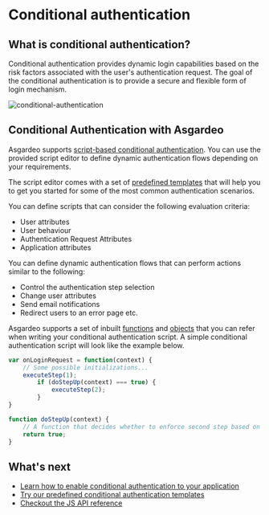 # Conditional authentication

## What is conditional authentication?

Conditional authentication provides dynamic login capabilities based on the risk factors associated with the user's authentication request. The goal of the conditional authentication is to provide a secure and flexible form of login mechanism.

<img :src="$withBase('/assets/img/guides/conditional-auth/conditional-auth-intro.png')" alt="conditional-authentication">

## Conditional Authentication with Asgardeo

Asgardeo supports [script-based conditional authentication](./configure-conditional-auth). You can use the provided script editor to define dynamic authentication flows depending on your requirements. 

The script editor comes with a set of [predefined templates](./conditional-auth-templates) that will help you to get you started for some of the most common authentication scenarios.

You can define scripts that can consider the following evaluation criteria:

- User attributes
- User behaviour
- Authentication Request Attributes
- Application attributes

You can define dynamic authentication flows that can perform actions similar to the following:
- Control the authentication step selection
- Change user attributes
- Send email notifications
- Redirect users to an error page etc.

Asgardeo supports a set of inbuilt [functions](./conditional-auth-js-api-reference#utility-functions) and [objects](./conditional-auth-js-api-reference#object-reference) that you can refer when writing your conditional authentication script. A simple conditional authentication script will look like the example below.

```js
var onLoginRequest = function(context) {
    // Some possible initializations...
    executeStep(1);
        if (doStepUp(context) === true) { 
        	executeStep(2);
        }
}

function doStepUp(context) {
    // A function that decides whether to enforce second step based on the request context.
    return true;
}
```

## What's next
* [Learn how to enable conditional authentication to your application](./configure-conditional-auth)
* [Try our predefined conditional authentication templates](./conditional-auth-templates)
* [Checkout the JS API reference](./conditional-auth-js-api-reference)

